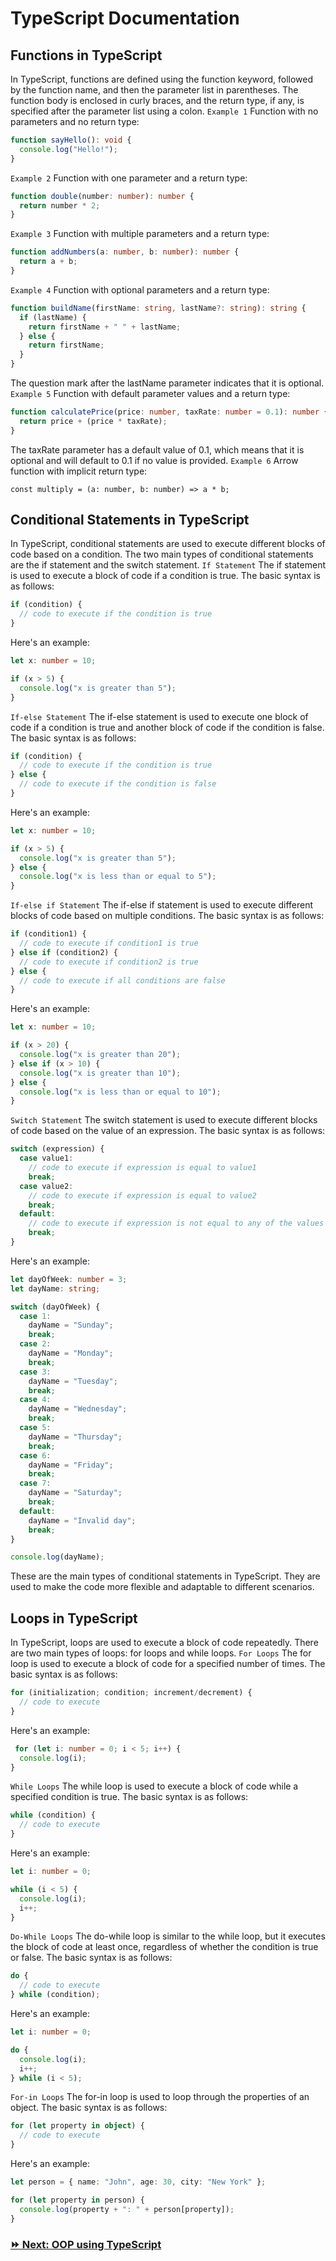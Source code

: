 
# TypeScript Documentation

## Functions in TypeScript
In TypeScript, functions are defined using the function keyword, followed by the function name, and then the parameter list in parentheses. The function body is enclosed in curly braces, and the return type, if any, is specified after the parameter list using a colon.
`Example 1`
Function with no parameters and no return type:
```typescript
function sayHello(): void {
  console.log("Hello!");
}
```
`Example 2`
Function with one parameter and a return type:
```typescript
function double(number: number): number {
  return number * 2;
}
```
`Example 3`
Function with multiple parameters and a return type:
```typescript
function addNumbers(a: number, b: number): number {
  return a + b;
}
```
`Example 4`
Function with optional parameters and a return type:
```typescript
function buildName(firstName: string, lastName?: string): string {
  if (lastName) {
    return firstName + " " + lastName;
  } else {
    return firstName;
  }
}
```
The question mark after the lastName parameter indicates that it is optional.
`Example 5`
Function with default parameter values and a return type:
```typescript
function calculatePrice(price: number, taxRate: number = 0.1): number {
  return price + (price * taxRate);
}
```
The taxRate parameter has a default value of 0.1, which means that it is optional and will default to 0.1 if no value is provided.
`Example 6`
Arrow function with implicit return type:
```
const multiply = (a: number, b: number) => a * b;
```
## Conditional Statements in TypeScript
In TypeScript, conditional statements are used to execute different blocks of code based on a condition. The two main types of conditional statements are the if statement and the switch statement.
`If Statement`
The if statement is used to execute a block of code if a condition is true. The basic syntax is as follows:
```typescript
if (condition) {
  // code to execute if the condition is true
}
```
Here's an example:
```typescript
let x: number = 10;

if (x > 5) {
  console.log("x is greater than 5");
}
```
`If-else Statement`
The if-else statement is used to execute one block of code if a condition is true and another block of code if the condition is false. The basic syntax is as follows:
```typescript
if (condition) {
  // code to execute if the condition is true
} else {
  // code to execute if the condition is false
}
```
Here's an example:
```typescript
let x: number = 10;

if (x > 5) {
  console.log("x is greater than 5");
} else {
  console.log("x is less than or equal to 5");
}
```
`If-else if Statement`
The if-else if statement is used to execute different blocks of code based on multiple conditions. The basic syntax is as follows:
```typescript
if (condition1) {
  // code to execute if condition1 is true
} else if (condition2) {
  // code to execute if condition2 is true
} else {
  // code to execute if all conditions are false
}
```
Here's an example:
```typescript
let x: number = 10;

if (x > 20) {
  console.log("x is greater than 20");
} else if (x > 10) {
  console.log("x is greater than 10");
} else {
  console.log("x is less than or equal to 10");
}
```
`Switch Statement`
The switch statement is used to execute different blocks of code based on the value of an expression. The basic syntax is as follows:
```typescript
switch (expression) {
  case value1:
    // code to execute if expression is equal to value1
    break;
  case value2:
    // code to execute if expression is equal to value2
    break;
  default:
    // code to execute if expression is not equal to any of the values
    break;
}
```
Here's an example:
```typescript
let dayOfWeek: number = 3;
let dayName: string;

switch (dayOfWeek) {
  case 1:
    dayName = "Sunday";
    break;
  case 2:
    dayName = "Monday";
    break;
  case 3:
    dayName = "Tuesday";
    break;
  case 4:
    dayName = "Wednesday";
    break;
  case 5:
    dayName = "Thursday";
    break;
  case 6:
    dayName = "Friday";
    break;
  case 7:
    dayName = "Saturday";
    break;
  default:
    dayName = "Invalid day";
    break;
}

console.log(dayName);
```
These are the main types of conditional statements in TypeScript. They are used to make the code more flexible and adaptable to different scenarios.
## Loops in TypeScript
In TypeScript, loops are used to execute a block of code repeatedly. There are two main types of loops: for loops and while loops.
`For Loops`
The for loop is used to execute a block of code for a specified number of times. The basic syntax is as follows:
```typescript
for (initialization; condition; increment/decrement) {
  // code to execute
}
```
Here's an example:
```typescript
 for (let i: number = 0; i < 5; i++) {
  console.log(i);
}
 ```
 `While Loops`
The while loop is used to execute a block of code while a specified condition is true. The basic syntax is as follows:
```typescript
while (condition) {
  // code to execute
}
```
Here's an example:
```typescript
let i: number = 0;

while (i < 5) {
  console.log(i);
  i++;
}
```
`Do-While Loops`
The do-while loop is similar to the while loop, but it executes the block of code at least once, regardless of whether the condition is true or false. The basic syntax is as follows:

```typescript
do {
  // code to execute
} while (condition);
```
Here's an example:

```typescript
let i: number = 0;

do {
  console.log(i);
  i++;
} while (i < 5);
```
`For-in Loops`
The for-in loop is used to loop through the properties of an object. The basic syntax is as follows:

```typescript
for (let property in object) {
  // code to execute
}
```
Here's an example:
```typescript
let person = { name: "John", age: 30, city: "New York" };

for (let property in person) {
  console.log(property + ": " + person[property]);
}
```
### [:fast_forward: Next: OOP using TypeScript](https://github.com/dev-satri/TypeScript-Documentation/blob/main/ObjectOrientedProgramming.md)

